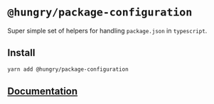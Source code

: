 # `@hungry/package-configuration`
Super simple set of helpers for handling `package.json` in `typescript`. 

## Install
```sh
yarn add @hungry/package-configuration
```

## [Documentation]()